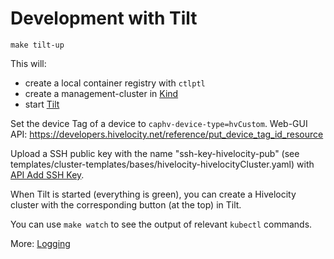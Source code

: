 # Development with Tilt

```
make tilt-up
```

This will:

* create a local container registry with `ctlptl`
* create a management-cluster in [Kind](https://kind.sigs.k8s.io/)
* start [Tilt](https://tilt.dev/)

Set the device Tag of a device to `caphv-device-type=hvCustom`. Web-GUI API: https://developers.hivelocity.net/reference/put_device_tag_id_resource

Upload a SSH public key with the name "ssh-key-hivelocity-pub" (see
templates/cluster-templates/bases/hivelocity-hivelocityCluster.yaml) with
[API Add SSH Key](https://developers.hivelocity.net/reference/post_ssh_key_resource).

When Tilt is started (everything is green), you can create a Hivelocity cluster with the corresponding button (at the top) in Tilt.

You can use `make watch` to see the output of relevant `kubectl` commands.

More: [Logging](logging.md)

